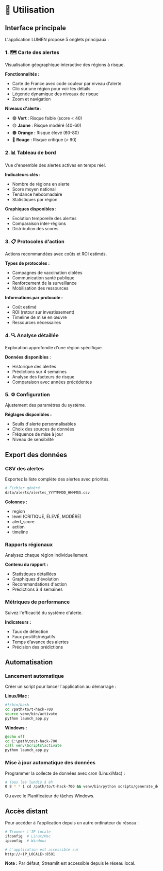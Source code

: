 # 🚀 Utilisation

## Interface principale

L'application LUMEN propose 5 onglets principaux :

### 1. 🗺️ Carte des alertes
Visualisation géographique interactive des régions à risque.

**Fonctionnalités :**
- Carte de France avec code couleur par niveau d'alerte
- Clic sur une région pour voir les détails
- Légende dynamique des niveaux de risque
- Zoom et navigation

**Niveaux d'alerte :**
- 🟢 **Vert** : Risque faible (score < 40)
- 🟡 **Jaune** : Risque modéré (40-60)
- 🟠 **Orange** : Risque élevé (60-80)
- 🔴 **Rouge** : Risque critique (> 80)

### 2. 📊 Tableau de bord
Vue d'ensemble des alertes actives en temps réel.

**Indicateurs clés :**
- Nombre de régions en alerte
- Score moyen national
- Tendance hebdomadaire
- Statistiques par région

**Graphiques disponibles :**
- Évolution temporelle des alertes
- Comparaison inter-régions
- Distribution des scores

### 3. 📋 Protocoles d'action
Actions recommandées avec coûts et ROI estimés.

**Types de protocoles :**
- Campagnes de vaccination ciblées
- Communication santé publique
- Renforcement de la surveillance
- Mobilisation des ressources

**Informations par protocole :**
- Coût estimé
- ROI (retour sur investissement)
- Timeline de mise en œuvre
- Ressources nécessaires

### 4. 🔍 Analyse détaillée
Exploration approfondie d'une région spécifique.

**Données disponibles :**
- Historique des alertes
- Prédictions sur 4 semaines
- Analyse des facteurs de risque
- Comparaison avec années précédentes

### 5. ⚙️ Configuration
Ajustement des paramètres du système.

**Réglages disponibles :**
- Seuils d'alerte personnalisables
- Choix des sources de données
- Fréquence de mise à jour
- Niveau de sensibilité

## Export des données

### CSV des alertes
Exportez la liste complète des alertes avec priorités.

```bash
# Fichier généré
data/alerts/alertes_YYYYMMDD_HHMMSS.csv
```

**Colonnes :**
- region
- level (CRITIQUE, ÉLEVÉ, MODÉRÉ)
- alert_score
- action
- timeline

### Rapports régionaux
Analysez chaque région individuellement.

**Contenu du rapport :**
- Statistiques détaillées
- Graphiques d'évolution
- Recommandations d'action
- Prédictions à 4 semaines

### Métriques de performance
Suivez l'efficacité du système d'alerte.

**Indicateurs :**
- Taux de détection
- Faux positifs/négatifs
- Temps d'avance des alertes
- Précision des prédictions

## Automatisation

### Lancement automatique

Créer un script pour lancer l'application au démarrage :

**Linux/Mac :**
```bash
#!/bin/bash
cd /path/to/t-hack-700
source venv/bin/activate
python launch_app.py
```

**Windows :**
```cmd
@echo off
cd C:\path\to\t-hack-700
call venv\Scripts\activate
python launch_app.py
```

### Mise à jour automatique des données

Programmer la collecte de données avec cron (Linux/Mac) :

```bash
# Tous les lundis à 8h
0 8 * * 1 cd /path/to/t-hack-700 && venv/bin/python scripts/generate_demo_data.py
```

Ou avec le Planificateur de tâches Windows.

## Accès distant

Pour accéder à l'application depuis un autre ordinateur du réseau :

```bash
# Trouver l'IP locale
ifconfig  # Linux/Mac
ipconfig  # Windows

# L'application est accessible sur
http://<IP_LOCALE>:8501
```

**Note :** Par défaut, Streamlit est accessible depuis le réseau local.
